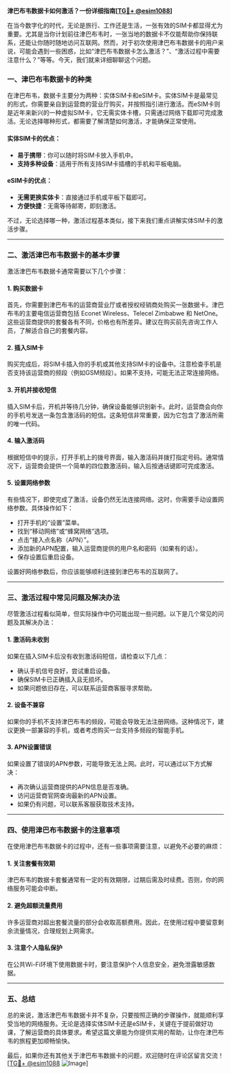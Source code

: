 **津巴布韦数据卡如何激活？一份详细指南[[TG💪+ @esim1088](https://t.me/s/esim1088)]**

在当今数字化的时代，无论是旅行、工作还是生活，一张有效的SIM卡都显得尤为重要。尤其是当你计划前往津巴布韦时，一张当地的数据卡不仅能帮助你保持联系，还能让你随时随地访问互联网。然而，对于初次使用津巴布韦数据卡的用户来说，可能会遇到一些困惑，比如“津巴布韦数据卡怎么激活？”、“激活过程中需要注意什么？”等等。今天，我们就来详细聊聊这个问题。

### 一、津巴布韦数据卡的种类

在津巴布韦，数据卡主要分为两种：实体SIM卡和eSIM卡。实体SIM卡是最常见的形式，你需要亲自到运营商的营业厅购买，并按照指引进行激活。而eSIM卡则是近年来新兴的一种虚拟SIM卡，它无需实体卡槽，只需通过网络下载即可完成激活。无论选择哪种形式，都需要了解清楚如何激活，才能确保正常使用。

#### 实体SIM卡的优点：
- **易于携带**：你可以随时将SIM卡放入手机中。
- **支持多种设备**：适用于所有支持SIM卡插槽的手机和平板电脑。
  
#### eSIM卡的优点：
- **无需更换实体卡**：直接通过手机或平板下载即可。
- **方便快捷**：无需等待邮寄，即刻激活。

不过，无论选择哪一种，激活过程基本类似，接下来我们重点讲解实体SIM卡的激活步骤。

---

### 二、激活津巴布韦数据卡的基本步骤

激活津巴布韦数据卡通常需要以下几个步骤：

#### 1. 购买数据卡
首先，你需要到津巴布韦的运营商营业厅或者授权经销商处购买一张数据卡。津巴布韦的主要电信运营商包括 Econet Wireless、Telecel Zimbabwe 和 NetOne。这些运营商提供的套餐各有不同，价格也有所差异。建议在购买前先咨询工作人员，了解适合自己的套餐内容。

#### 2. 插入SIM卡
购买完成后，将SIM卡插入你的手机或其他支持SIM卡的设备中。注意检查手机是否支持该运营商的频段（例如GSM频段）。如果不支持，可能无法正常连接网络。

#### 3. 开机并接收短信
插入SIM卡后，开机并等待几分钟，确保设备能够识别新卡。此时，运营商会向你的手机号发送一条包含激活码的短信。这条短信非常重要，因为它包含了激活所需的唯一代码。

#### 4. 输入激活码
根据短信中的提示，打开手机上的拨号界面，输入激活码并拨打指定号码。通常情况下，运营商会提供一个简单的四位数激活码，输入后按通话键即可完成激活。

#### 5. 设置网络参数
有些情况下，即使完成了激活，设备仍然无法连接网络。这时，你需要手动设置网络参数。具体操作如下：
- 打开手机的“设置”菜单。
- 找到“移动网络”或“蜂窝网络”选项。
- 点击“接入点名称（APN）”。
- 添加新的APN配置，输入运营商提供的用户名和密码（如果有的话）。
- 保存设置后重启设备。

设置好网络参数后，你应该能够顺利连接到津巴布韦的互联网了。

---

### 三、激活过程中常见问题及解决办法

尽管激活过程看似简单，但实际操作中仍可能出现一些问题。以下是几个常见的问题及其解决办法：

#### 1. 激活码未收到
如果在插入SIM卡后没有收到激活码短信，请检查以下几点：
- 确认手机信号良好，尝试重启设备。
- 确保SIM卡已正确插入且无损坏。
- 如果问题依旧存在，可以联系运营商客服寻求帮助。

#### 2. 设备不兼容
如果你的手机不支持津巴布韦的频段，可能会导致无法注册网络。这种情况下，建议更换一部兼容的手机，或者考虑购买一台支持多频段的智能手机。

#### 3. APN设置错误
如果设置了错误的APN参数，可能导致无法上网。此时，可以通过以下方式解决：
- 再次确认运营商提供的APN信息是否准确。
- 访问运营商官网查询最新的APN设置。
- 如果仍有问题，可以联系客服获取技术支持。

---

### 四、使用津巴布韦数据卡的注意事项

在使用津巴布韦数据卡的过程中，还有一些事项需要注意，以避免不必要的麻烦：

#### 1. 关注套餐有效期
津巴布韦的数据卡套餐通常有一定的有效期限，过期后需及时续费。否则，你的网络服务可能会中断。

#### 2. 避免超额流量费用
许多运营商对超出套餐流量的部分会收取高额费用。因此，在使用过程中要留意剩余流量情况，合理规划上网需求。

#### 3. 注意个人隐私保护
在公共Wi-Fi环境下使用数据卡时，要注意保护个人信息安全，避免泄露敏感数据。

---

### 五、总结

总的来说，激活津巴布韦数据卡并不复杂，只要按照正确的步骤操作，就能顺利享受当地的网络服务。无论是选择实体SIM卡还是eSIM卡，关键在于提前做好功课，了解运营商的具体要求。希望这篇文章能为你提供实用的帮助，让你在津巴布韦的旅程更加顺畅愉快。

最后，如果你还有其他关于津巴布韦数据卡的问题，欢迎随时在评论区留言交流！[[TG💪+ @esim1088](https://t.me/s/esim1088) ![Image](https://i.postimg.cc/4NQfJmqS/Snipaste-2025-05-13-00-14-12.png)]
